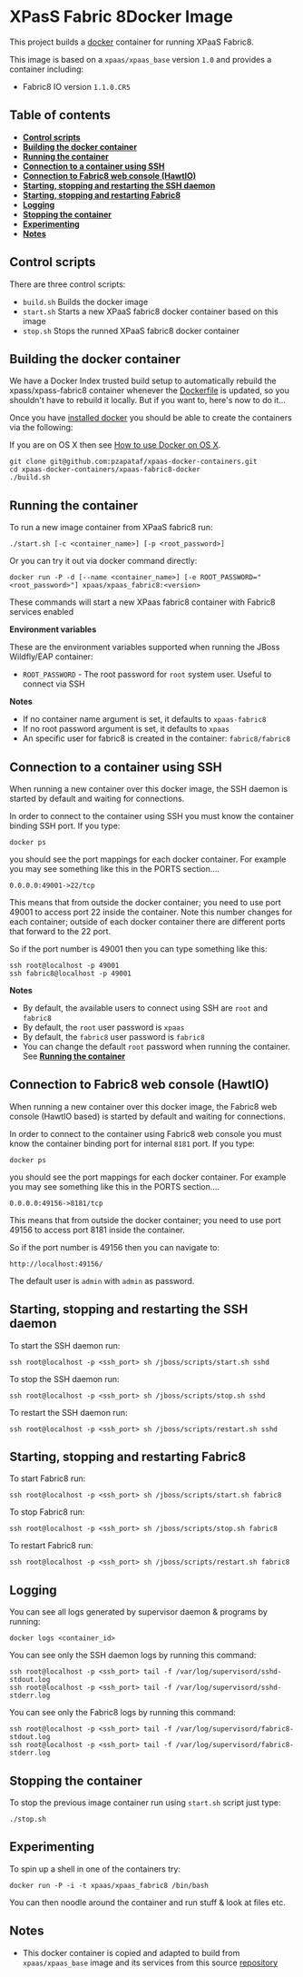 XPasS Fabric 8Docker Image
===========================

This project builds a [docker](http://docker.io/) container for running XPaaS Fabric8.

This image is based on a <code>xpaas/xpaas_base</code> version <code>1.0</code> and provides a container including:     
* Fabric8 IO version <code>1.1.0.CR5</code>   

Table of contents
------------------

* **[Control scripts](#control-scripts)**
* **[Building the docker container](#building-the-docker-container)**
* **[Running the container](#running-the-container)**
* **[Connection to a container using SSH](#connection-to-a-container-using-SSH)**
* **[Connection to Fabric8 web console (HawtIO)](#Connection-to-Fabric8-web-console-HawtIO)**
* **[Starting, stopping and restarting the SSH daemon](#starting,-stopping-and-restarting-the-SSH-daemon)**
* **[Starting, stopping and restarting Fabric8](#starting,-stopping-and-restarting-Fabric8)**
* **[Logging](#logging)**
* **[Stopping the container](#stopping-the-container)**
* **[Experimenting](#Experimenting)**
* **[Notes](#notes)**

Control scripts
---------------

There are three control scripts:    
* <code>build.sh</code> Builds the docker image    
* <code>start.sh</code> Starts a new XPaaS fabric8  docker container based on this image    
* <code>stop.sh</code>  Stops the runned XPaaS fabric8  docker container    

Building the docker container
-----------------------------

We have a Docker Index trusted build setup to automatically rebuild the xpass/xpass-fabric8 container whenever the
[Dockerfile](https://github.com/pzapataf/xpaas-docker-containers/blob/master/xpaas-fabric8-docker/Dockerfile) is updated, so you shouldn't have to rebuild it locally. But if you want to, here's now to do it...

Once you have [installed docker](https://www.docker.io/gettingstarted/#h_installation) you should be able to create the containers via the following:

If you are on OS X then see [How to use Docker on OS X](DockerOnOSX.md).

    git clone git@github.com:pzapataf/xpaas-docker-containers.git
    cd xpaas-docker-containers/xpaas-fabric8-docker
    ./build.sh

Running the container
---------------------

To run a new image container from XPaaS fabric8  run:
    
    ./start.sh [-c <container_name>] [-p <root_password>]


Or you can try it out via docker command directly:

    docker run -P -d [--name <container_name>] [-e ROOT_PASSWORD="<root_password>"] xpaas/xpaas_fabric8:<version>

These commands will start a new XPaas fabric8 container with Fabric8 services enabled     

**Environment variables**

These are the environment variables supported when running the JBoss Wildfly/EAP container:       

- <code>ROOT_PASSWORD</code> - The root password for <code>root</code> system user. Useful to connect via SSH

**Notes**           
* If no container name argument is set, it defaults to <code>xpaas-fabric8</code>       
* If no root password argument is set, it defaults to <code>xpaas</code>    
* An specific user for fabric8 is created in the container: <code>fabric8/fabric8</code>    

Connection to a container using SSH
-----------------------------------

When running a new container over this docker image, the SSH daemon is started by default and waiting for connections.     

In order to connect to the container using SSH you must know the container binding SSH port. If you type:

    docker ps
    
you should see the port mappings for each docker container. For example you may see something like this in the PORTS section....

    0.0.0.0:49001->22/tcp
    
This means that from outside the docker container; you need to use port 49001 to access port 22 inside the container. Note this number changes for each container; outside of each docker container there are different ports that forward to the 22 port.     

So if the port number is 49001 then you can type something like this:

    ssh root@localhost -p 49001
    ssh fabric8@localhost -p 49001
    
**Notes**        
* By default, the available users to connect using SSH are <code>root</code> and <code>fabric8</code>      
* By default, the <code>root</code> user password is <code>xpaas</code>     
* By default, the <code>fabric8</code> user password is <code>fabric8</code>     
* You can change the default <code>root</code> password when running the container. See **[Running the container](#running-the-container)**      

Connection to Fabric8 web console (HawtIO)
------------------------------------------

When running a new container over this docker image, the Fabric8 web console (HawtIO based)  is started by default and waiting for connections.     

In order to connect to the container using Fabric8 web console you must know the container binding port for internal <code>8181</code> port. If you type:

    docker ps
    
you should see the port mappings for each docker container. For example you may see something like this in the PORTS section....

    0.0.0.0:49156->8181/tcp
    
This means that from outside the docker container; you need to use port 49156 to access port 8181 inside the container.     

So if the port number is 49156 then you can navigate to:

    http://localhost:49156/

The default user is <code>admin</code> with <code>admin</code> as password.

Starting, stopping and restarting the SSH daemon
------------------------------------------------

To start the SSH daemon run:
    
    ssh root@localhost -p <ssh_port> sh /jboss/scripts/start.sh sshd

To stop the SSH daemon run:
    
    ssh root@localhost -p <ssh_port> sh /jboss/scripts/stop.sh sshd

To restart the SSH daemon run:
    
    ssh root@localhost -p <ssh_port> sh /jboss/scripts/restart.sh sshd

Starting, stopping and restarting Fabric8
-----------------------------------------

To start Fabric8 run:
    
    ssh root@localhost -p <ssh_port> sh /jboss/scripts/start.sh fabric8

To stop Fabric8 run:
    
    ssh root@localhost -p <ssh_port> sh /jboss/scripts/stop.sh fabric8

To restart Fabric8 run:
    
    ssh root@localhost -p <ssh_port> sh /jboss/scripts/restart.sh fabric8

Logging
-------
You can see all logs generated by supervisor daemon & programs by running:

    docker logs <container_id>
    
You can see only the SSH daemon logs by running this command:

    ssh root@localhost -p <ssh_port> tail -f /var/log/supervisord/sshd-stdout.log
    ssh root@localhost -p <ssh_port> tail -f /var/log/supervisord/sshd-stderr.log

You can see only the Fabric8 logs by running this command:

    ssh root@localhost -p <ssh_port> tail -f /var/log/supervisord/fabric8-stdout.log
    ssh root@localhost -p <ssh_port> tail -f /var/log/supervisord/fabric8-stderr.log

Stopping the container
----------------------
To stop the previous image container run using <code>start.sh</code> script just type:

    ./stop.sh

Experimenting
-------------
To spin up a shell in one of the containers try:

    docker run -P -i -t xpaas/xpaas_fabric8 /bin/bash
    
You can then noodle around the container and run stuff & look at files etc.
    
Notes
-----
* This docker container is copied and adapted to build from <code>xpaas/xpaas_base</code> image and its services from this source [repository](https://github.com/fabric8io/fabric8-docker/)      